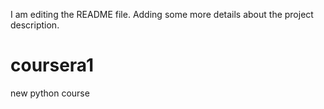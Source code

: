 I am editing the README file. Adding some more details about the project description.

# coursera1
new python course
